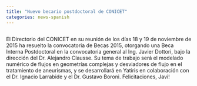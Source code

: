 ```yaml
---
title: "Nuevo becario postdoctoral de CONICET"
categories: news-spanish
---
```


<div class="image-post-container">
    <img src="http://www.hamartia.com.ar/wp-content/uploads/2019/04/By7mNb-OZ_1256x620-e1554905599245.jpg" title="" />
</div>

El Directorio del CONICET en su reunión de los días 18 y 19 de noviembre de 2015 ha resuelto la convocatoria de Becas 2015, otorgando una Beca Interna Postdoctoral en la convocatoria general al Ing. Javier Dottori, bajo la dirección del Dr. Alejandro Clausse. Su tema de trabajo será el modelado numérico de flujos en geometrías complejas y desviadores de flujo en el tratamiento de aneurismas, y se desarrollará en Yatiris en colaboración con el Dr. Ignacio Larrabide y el Dr. Gustavo Boroni. Felicitaciones, Javi!